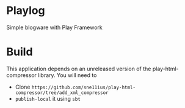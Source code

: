 Playlog
=======

Simple blogware with Play Framework

Build
=====

This application depends on an unreleased version of the play-html-compressor
library. You will need to

  - Clone `https://github.com/sne11ius/play-html-compressor/tree/add_xml_compressor`
  - `publish-local` it using `sbt`
